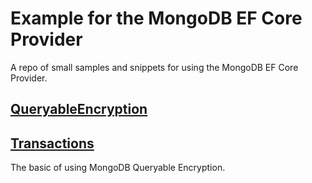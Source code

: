 # Example for the MongoDB EF Core Provider

A repo of small samples and snippets for using the MongoDB EF Core Provider.

## [QueryableEncryption](https://github.com/damieng/mongodb-efcore-examples/tree/main/QueryableEncryption)

## [Transactions](https://github.com/damieng/mongodb-efcore-examples/tree/main/Transactions)

The basic of using MongoDB Queryable Encryption.
